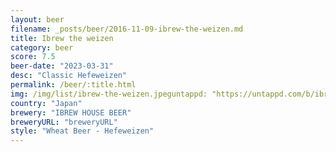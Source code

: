 ```yaml
---
layout: beer
filename: _posts/beer/2016-11-09-ibrew-the-weizen.md
title: Ibrew the weizen
category: beer
score: 7.5
beer-date: "2023-03-31"
desc: "Classic Hefeweizen"
permalink: /beer/:title.html
img: /img/list/ibrew-the-weizen.jpeguntappd: "https://untappd.com/b/ibrew-house-beer-the--weizen/4666403"
country: "Japan"
brewery: "IBREW HOUSE BEER"
breweryURL: "breweryURL"
style: "Wheat Beer - Hefeweizen"
---
```

